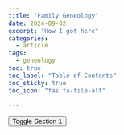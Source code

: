 ```yaml
---
title: "Family Geneology"
date: 2024-09-02
excerpt: "How I got here"
categories:
  - article
tags:
  - geneology
toc: true
toc_label: "Table of Contents"
toc_sticky: true
toc_icon: "fas fa-file-alt"

---
```



<button onclick="toggleSection('section1')">Toggle Section 1</button>
<div id="section1" style="display:none;">
{% include mermaid.html content="
  graph TD;
    A-->B;
    B-->C;
    C-->D;
" %}
